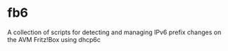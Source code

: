 # fb6
A collection of scripts for detecting and managing IPv6 prefix changes on the AVM Fritz!Box using dhcp6c
